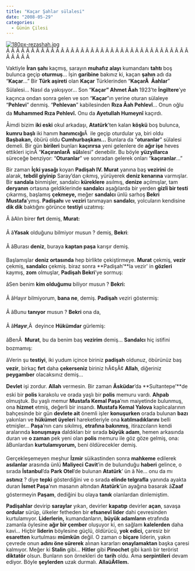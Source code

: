 ```yaml
---
title: "Kaçar Şahlar sülalesi"
date: "2008-05-29"
categories: 
  - Günün Çilesi
---
```


[![180px-rezashah.jpg](/uploads/2008/05/180px-rezashah.jpg)](/uploads/2008/05/180px-rezashah.jpg "180px-rezashah.jpg")Â Â Â Â Â Â Â Â Â Â Â Â Â Â Â Â Â Â Â Â Â Â Â Â Â Â Â Â Â Â Â Â Â Â Â Â Â Â Â Â Â Â 

Vaktiyle **İran şahı** kaçmış, sarayın **muhafız alayı** kumandanı **tahtı** boş bulunca geçip **oturmuş**… İşin **garibine** bakınız ki, kaçan **şahın** adı da “**Kaçar**…” Bir **Türk aşireti** olan **Kaçar** Türklerinden “**KaçarÂ  Åahlar**” Sülalesi... Nasıl da yakışıyor… Son “**Kaçar” Ahmet Åah** 1923’te **İngiltere**’ye kaçınca ondan sonra gelen ve son “**Kaçar**”ın yerine oturan sülaleye “**Pehlevi**” denmiş. “**Pehlevan**” kabilesinden **Rıza Åah Pehlevî**... Onun oğlu da **Muhammed Rıza Pehlevî.** Onu da **Ayetullah Humeynî** kaçırdı.

Åimdi bizim **iki eski** okul arkadaşı, **Atatürk**’ten kalan **köşkü** boş bulunca, **kumru başlı** iki hanım **hanımcığı**Â  ile geçip oturdular ya, biri oldu **Başbakan,** öbürü oldu **Cumhurbaşkanı…** Bunlara da “**oturanlar**” sülalesi demeli. Bir gün **birileri** bunları **kaçırırsa** yeni gelenlere de **ağır işe** heves ettikleri içinÂ “**KaçıranlarÂ  sül**alesi” denebilir. Bu böyle **yüzyıllarca** süreceğe benziyor: “**Oturanlar**” ve sonradan gelerek onları “**kaçıranlar**…”

Bir zaman **İçki yasağı** koyan **Padişah IV. Murat** yanına baş **vezirini** de alarak, **tebdil giyinip** Saray’dan çıkmış, yürüyerek **deniz kenarına** varmışlar. Bir **sandala** binmişler, sandalcı **küreklere** asılmış, **denize** açılmışlar, tam **deryanın** ortasına geldiklerinde **sandalcı** aşağılarda bir yerden **gizli bir testi** çıkarmış, başlamış **çekmeye,** meğer **sandalcı** ünlü sarhoş **Bekri Mustafa**’ymış. **Padişahı** ve **veziri** tanımayan **sandalcı**, yolcuların kendisine **dik dik** baktığını görünce **testiyi** uzatmış:

Â âAlın birer **fırt** demiş, **Murat:**

Â â**Yasak** olduğunu bilmiyor musun ? demiş, **Bekri**:

Â âBurası **deniz**, buraya **kaptan paşa** karışır demiş.

Başlamışlar **deniz ortasında** hep birlikte çekiştirmeye. **Murat** çekmiş, **vezir** çekmiş, **sandalcı** çekmiş. biraz sonra **Padişah’**la vezir' in **gözleri** kaymış, **zom** olmuşlar, **Padişah Bekri**’ye sormuş:

âSen benim **kim olduğumu** biliyor musun ? **Bekri:**

Â âHayır bilmiyorum, **bana ne**, demiş. **Padişah** veziri göstermiş:

Â âBunu **tanıyor** musun ? **Bekri** ona da,

Â â**Hayır**,Â  deyince **Hükümdar** gürlemiş:

âBenÂ  **Murat**, bu da benim baş **vezirim** demiş… **Sandalcı** hiç istifini bozmamış:

âVerin şu **testiyi**, iki yudum içince biriniz **padişah** oldunuz, öbürünüz baş **vezir**, birkaç **fırt** daha **çekerseniz** biriniz hÃ¢şÃ¢ **Allah**, diğeriniz **peygamber** olacaksınız demiş…

**Devlet** işi zordur. **Allah** vermesin. Bir zaman **Ãsküdar**’da **Sultantepe’**de eski bir **polis** karakolu ve orada yaşlı bir **polis** memuru vardı. **Ahpab** olmuştuk. Bu yaşlı memur **Mustafa Kemal Paşa**’nın maiyetinde bulunmuş, ona **hizmet** etmiş, değerli bir insandı. **Mustafa Kemal Yalova** kaplıcalarının bahçesinde bir gün **devlete ait** önemli işler **konuşurken** orada bulunan **bazı** yakınları ve **hükümet üyeleri** hareketleriyle ona **katılmadıklarını** belli etmişler… **Paşa**’nın canı sıkılmış, **etrafına bakınmış**, itirazcıların kendi aralarında **konuşmaya** daldıkları bir sırada **büyük adam**, hemen arkasında duran ve **o zaman** pek yeni olan **polis** memuru ile göz göze gelmiş, ona: âBunlardan **kurtulamıyorum,** beni öldürecekler demiş.

Gerçekleşemeyen meşhur **İzmir** süikastinden sonra **mahkeme** edilerek **asılanlar** arasında ünlü **Maliyeci** **Cavit**’in de buluınduğu **haberi** gelince, o sırada **İstanbul**’da **Park Otel**’de bulunan **Atatürk**’ ün â Ne… onu da mı **astınız** ? diye **tepki** gösterdiğini ve o sırada **elinde telgrafla** yanında ayakta duran **İsmet Paşa**’nın masanın altından **Atatürk**’ün ayağına basarak â**Zaaf** göstermeyin **Paşam**, dediğini bu olaya **tanık** olanlardan dinlemiştim.

**Padişahlar** devirip **saraylar** yıkan, devirler **kapatıp** devirler **açan**, savaşa **ordular** sürüp, ülkeler fetheden bir **efsanevî lider** dahi çevresinden kurtulamıyor. **Liderlerin,** kumandanların, **büyük adamların** etrafında zamanla öylesine **ağır bir çember** oluşuyor ki, en sağlam **kalelerden** daha kavi… Hiçbir **liderin** böylesine güçlü, öldürücü, **yok edici,** çaresiz bir **esaretten** kurtulması **mümkün** değil. O zaman o **biçare** liderin, yakın çevrede onun **adını öne sürerek** alınan kararları **onaylamaktan** başka çaresi kalmıyor. Meğer ki **Stalin** gibi… **Hitler** gibi **Pinochet** gibi kanlı bir terörist **diktatör** olsun. Bunların son örnekleri de **tarih** oldu. Ama **serpintileri** devam ediyor. Böyle **şeylerden** uzak durmalı. **AllaüÃ¢lem.**
